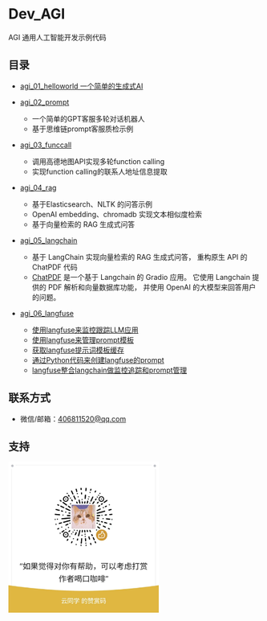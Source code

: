 # Dev_AGI
AGI 通用人工智能开发示例代码

## 目录
- [agi_01_helloworld 一个简单的生成式AI](devagi/agi_01_helloworld)
- [agi_02_prompt](devagi/agi_02_prompt)
  - 一个简单的GPT客服多轮对话机器人
  - 基于思维链prompt客服质检示例
- [agi_03_funccall](devagi/agi_03_funccall)
  - 调用高德地图API实现多轮function calling
  - 实现function calling的联系人地址信息提取
- [agi_04_rag](devagi/agi_04_rag)
  - 基于Elasticsearch、NLTK 的问答示例
  - OpenAI embedding、chromadb 实现文本相似度检索
  - 基于向量检索的 RAG 生成式问答
- [agi_05_langchain](devagi/agi_05_langchain)
  - 基于 LangChain 实现向量检索的 RAG 生成式问答， 重构原生 API 的 ChatPDF 代码
  - [ChatPDF](devagi/agi_05_langchain/chat_pdf_view.py) 是一个基于 Langchain 的 Gradio 应用。 它使用 Langchain 提供的 PDF 解析和向量数据库功能， 并使用 OpenAI 的大模型来回答用户的问题。

- [agi_06_langfuse](devagi/agi_06_langfuse)
  - [使用langfuse来监控跟踪LLM应用](devagi/agi_06_langfuse/01_tracing_llm_project.py)
  - [使用langfuse来管理prompt模板](devagi/agi_06_langfuse/02_prompt_management.py)
  - [获取langfuse提示词模板缓存](devagi/agi_06_langfuse/02_prompt_caching.py) 
  - [通过Python代码来创建langfuse的prompt](devagi/agi_06_langfuse/02_prompt_create_by_code.py) 
  - [langfuse整合langchain做监控追踪和prompt管理](devagi/agi_06_langfuse/02_tracing_and_prompt_with_langchain.py) 


## 联系方式

- 微信/邮箱：406811520@qq.com

## 支持
<img alt="scan_code.jpg" height="300" src="scan_code.jpg" width="300"/>